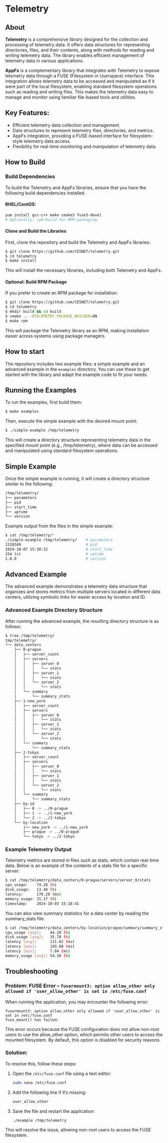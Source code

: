 # Telemetry

## About

**Telemetry** is a comprehensive library designed for the collection and processing of telemetry data.
It offers data structures for representing directories, files, and their contents, along with methods
for reading and writing telemetry data. The library enables efficient management of telemetry data
in various applications.

**AppFs** is a complementary library that integrates with Telemetry to expose telemetry data through
a FUSE (Filesystem in Userspace) interface. This integration allows telemetry data to be accessed and
manipulated as if it were part of the local filesystem, enabling standard filesystem operations such
as reading and writing files. This makes the telemetry data easy to manage and monitor using familiar
file-based tools and utilities.

## Key Features:

- Efficient telemetry data collection and management.
- Data structures to represent telemetry files, directories, and metrics.
- AppFs integration, providing a FUSE-based interface for filesystem-style telemetry data access.
- Flexibility for real-time monitoring and manipulation of telemetry data.

## How to Build

### Build Dependencies

To build the Telemetry and AppFs libraries, ensure that you have the following build dependencies installed.

#### RHEL/CentOS:

```bash
yum install gcc-c++ make cmake3 fuse3-devel
# Optionally: rpm-build for RPM packaging
```

#### Clone and Build the Libraries
First, clone the repository and build the Telemetry and AppFs libraries:

```bash
$ git clone https://github.com/CESNET/telemetry.git
$ cd telemetry
$ make install
```

This will install the necessary libraries, including both Telemetry and AppFs.

#### Optional: Build RPM Package
If you prefer to create an RPM package for installation:

```bash
$ git clone https://github.com/CESNET/telemetry.git
$ cd telemetry
$ mkdir build && cd build
$ cmake .. -DTELEMETRY_PACKAGE_BUILDER=ON
$ make rpm
```

This will package the Telemetry library as an RPM, making installation easier across systems using package managers.

## How to start

The repository includes two example files: a simple example and an advanced example in the `examples` directory.
You can use these to get started with the library and adapt the example code to fit your needs.

## Running the Examples

To run the examples, first build them:

```bash
$ make examples
```

Then, execute the simple example with the desired mount point:

```bash
$ ./simple-example /tmp/telemetry
```

This will create a directory structure representing telemetry data in the specified mount point (e.g., /tmp/telemetry),
where data can be accessed and manipulated using standard filesystem operations.

## Simple Example

Once the simple example is running, it will create a directory structure similar to the following:

```bash
/tmp/telemetry/
├── parameters
├── pid
├── start_time
├── uptime
└── version
```

Example output from the files in the simple example:

```bash
$ cat /tmp/telemetry/*
./simple-example /tmp/telemetry/    # parameters
1528349                             # pid
2024-10-07 15:30:22                 # start_time
154 (s)                             # uptime
1.0.0                               # version
```

## Advanced Example

The advanced example demonstrates a telemetry data structure that organizes and stores metrics
from multiple servers located in different data centers, utilizing symbolic links for easier
access by location and ID.

### Advanced Example Directory Structure
After running the advanced example, the resulting directory structure is as follows:

```bash
$ tree /tmp/telemetry/
tmp/telemetry/
└── data_centers
    ├── 0-prague
    │   ├── server_count
    │   ├── servers
    │   │   ├── server_0
    │   │   │   └── stats
    │   │   ├── server_1
    │   │   │   └── stats
    │   │   └── server_2
    │   │       └── stats
    │   └── summary
    │       └── summary_stats
    ├── 1-new_york
    │   ├── server_count
    │   ├── servers
    │   │   ├── server_0
    │   │   │   └── stats
    │   │   ├── server_1
    │   │   │   └── stats
    │   │   └── server_2
    │   │       └── stats
    │   └── summary
    │       └── summary_stats
    ├── 2-tokyo
    │   ├── server_count
    │   ├── servers
    │   │   ├── server_0
    │   │   │   └── stats
    │   │   ├── server_1
    │   │   │   └── stats
    │   │   └── server_2
    │   │       └── stats
    │   └── summary
    │       └── summary_stats
    ├── by-id
    │   ├── 0 -> ../0-prague
    │   ├── 1 -> ../1-new_york
    │   └── 2 -> ../2-tokyo
    └── by-location
        ├── new_york -> ../1-new_york
        ├── prague -> ../0-prague
        └── tokyo -> ../2-tokyo
```

### Example Telemetry Output
Telemetry metrics are stored in files such as stats, which contain real-time data.
Below is an example of the contents of a stats file for a specific server:

```bash
$ cat /tmp/telemetry/data_centers/0-prague/servers/server_0/stats
cpu_usage:    74.28 (%)
disk_usage:   13.48 (%)
latency:      170.20 (ms)
memory_usage: 31.17 (%)
timestamp:    2024-10-03 15:18:41
```

You can also view summary statistics for a data center by reading the summary_stats file:

```bash
$ cat /tmp/telemetry/data_centers/by-location/prague/summary/summary_stats
cpu_usage [avg]:    44.20 (%)
disk_usage [avg]:   35.78 (%)
latency [avg]:      121.82 (ms)
latency [max]:      193.88 (ms)
latency [min]:      7.04 (ms)
memory_usage [avg]: 54.20 (%)
```

## Troubleshooting

### **Problem: FUSE Error – `fusermount3: option allow_other only allowed if 'user_allow_other' is set in /etc/fuse.conf`**

When running the application, you may encounter the following error:

```
fusermount3: option allow_other only allowed if 'user_allow_other' is set in /etc/fuse.conf
fuse_mount() has failed.
```

This error occurs because the FUSE configuration does not allow non-root users to use the allow_other option,
which permits other users to access the mounted filesystem. By default, this option is disabled for security reasons.

### **Solution:**

To resolve this, follow these steps:

1. Open the `/etc/fuse.conf` file using a text editor:
    ```bash
    sudo nano /etc/fuse.conf
    ```

2. Add the following line if it’s missing:
    ```bash
    user_allow_other
    ```

3. Save the file and restart the application:
    ```bash
    ./example /tmp/telemetry
    ```
This will resolve the issue, allowing non-root users to access the FUSE filesystem.
